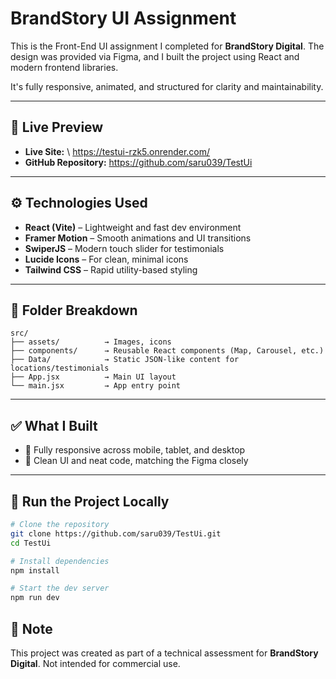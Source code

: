 # BrandStory UI Assignment

This is the Front-End UI assignment I completed for **BrandStory Digital**. The design was provided via Figma, and I built the project using React and modern frontend libraries.

It's fully responsive, animated, and structured for clarity and maintainability.

---

## 🔗 Live Preview

* **Live Site:** \ https://testui-rzk5.onrender.com/
* **GitHub Repository:** https://github.com/saru039/TestUi

---

## ⚙️ Technologies Used

* **React (Vite)** – Lightweight and fast dev environment
* **Framer Motion** – Smooth animations and UI transitions
* **SwiperJS** – Modern touch slider for testimonials
* **Lucide Icons** – For clean, minimal icons
* **Tailwind CSS** – Rapid utility-based styling

---

## 🧩 Folder Breakdown

```
src/
├── assets/          → Images, icons
├── components/      → Reusable React components (Map, Carousel, etc.)
├── Data/            → Static JSON-like content for locations/testimonials
├── App.jsx          → Main UI layout
└── main.jsx         → App entry point
```

---

## ✅ What I Built

* 📱 Fully responsive across mobile, tablet, and desktop
* 🎯 Clean UI and neat code, matching the Figma closely

---

## 🚀 Run the Project Locally

```bash
# Clone the repository
git clone https://github.com/saru039/TestUi.git
cd TestUi

# Install dependencies
npm install

# Start the dev server
npm run dev
```

## 📌 Note

This project was created as part of a technical assessment for **BrandStory Digital**. Not intended for commercial use.
